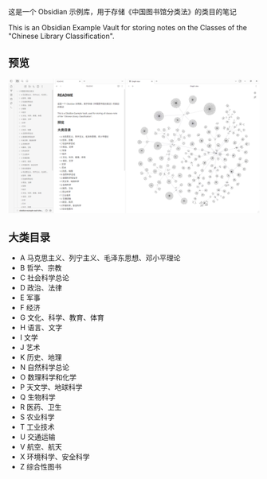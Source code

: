 
这是一个 Obsidian 示例库，用于存储《中国图书馆分类法》的类目的笔记

This is an Obsidian Example Vault for storing notes on the Classes of the "Chinese Library Classification".

## 预览

![](assets/preview-02.png)

## 大类目录

- A 马克思主义、列宁主义、毛泽东思想、邓小平理论
- B 哲学、宗教
- C 社会科学总论
- D 政治、法律
- E 军事
- F 经济
- G 文化、科学、教育、体育
- H 语言、文字
- I 文学
- J 艺术
- K 历史、地理
- N 自然科学总论
- O 数理科学和化学
- P 天文学、地球科学
- Q 生物科学
- R 医药、卫生
- S 农业科学
- T 工业技术
- U 交通运输
- V 航空、航天
- X 环境科学、安全科学
- Z 综合性图书
